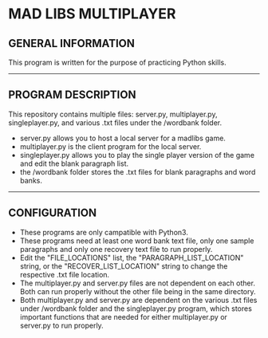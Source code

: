 # MAD LIBS MULTIPLAYER

## GENERAL INFORMATION
This program is written for the purpose of practicing Python skills.

---
## PROGRAM DESCRIPTION
This repository contains multiple files: server.py, multiplayer.py, singleplayer.py, and various .txt files under the /wordbank folder.
- server.py allows you to host a local server for a madlibs game.
- multiplayer.py is the client program for the local server.
- singleplayer.py allows you to play the single player version of the game and edit the blank paragraph list.
- the /wordbank folder stores the .txt files for blank paragraphs and word banks.

---
## CONFIGURATION
- These programs are only campatible with Python3.
- These programs need at least one word bank text file, only one sample paragraphs and only one recovery text file to run properly.
- Edit the "FILE_LOCATIONS" list, the "PARAGRAPH_LIST_LOCATION" string, or the "RECOVER_LIST_LOCATION" string to change the respective .txt file location.
- The multiplayer.py and server.py files are not dependent on each other. Both can run properly without the other file being in the same directory.
- Both multiplayer.py and server.py are dependent on the various .txt files under /wordbank folder and the singleplayer.py program, which stores important functions that are needed for either multiplayer.py or server.py to run properly.